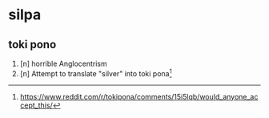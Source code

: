# silpa
## toki pono

1. [n] horrible Anglocentrism
2. [n] Attempt to translate "silver" into toki pona[^1]

[^1]: <https://www.reddit.com/r/tokipona/comments/15i5lqb/would_anyone_accept_this/>
